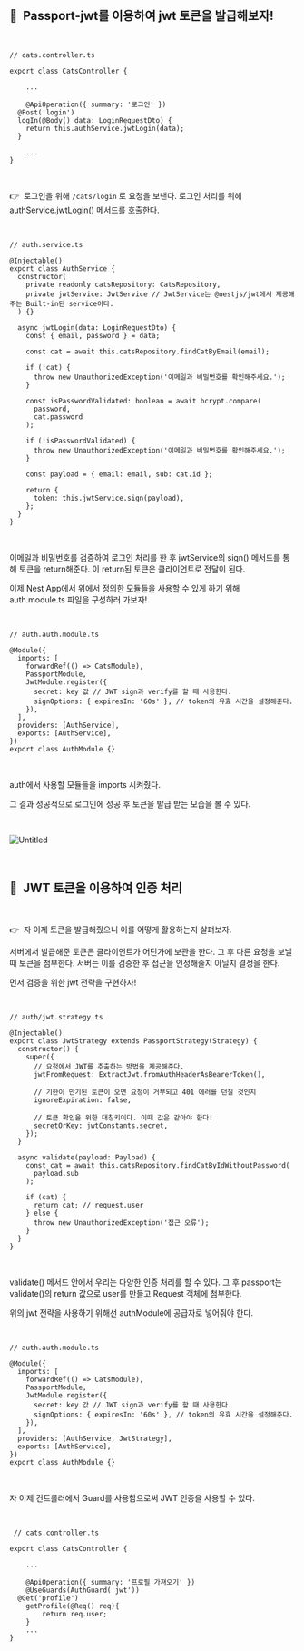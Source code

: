 <br>

## 🔎  Passport-jwt를 이용하여 jwt 토큰을 발급해보자!

<br>

```tsx
// cats.controller.ts

export class CatsController {

	...

	@ApiOperation({ summary: '로그인' })
  @Post('login')
  logIn(@Body() data: LoginRequestDto) {
    return this.authService.jwtLogin(data);
  }

	...
}
```

<br>

👉  로그인을 위해 `/cats/login` 로 요청을 보낸다. 로그인 처리를 위해 authService.jwtLogin() 메서드를 호출한다.

<br>

```tsx
// auth.service.ts

@Injectable()
export class AuthService {
  constructor(
    private readonly catsRepository: CatsRepository,
    private jwtService: JwtService // JwtService는 @nestjs/jwt에서 제공해주는 Built-in된 service이다.
  ) {}

  async jwtLogin(data: LoginRequestDto) {
    const { email, password } = data;

    const cat = await this.catsRepository.findCatByEmail(email);

    if (!cat) {
      throw new UnauthorizedException('이메일과 비밀번호를 확인해주세요.');
    }

    const isPasswordValidated: boolean = await bcrypt.compare(
      password,
      cat.password
    );

    if (!isPasswordValidated) {
      throw new UnauthorizedException('이메일과 비밀번호를 확인해주세요.');
    }

    const payload = { email: email, sub: cat.id };

    return {
      token: this.jwtService.sign(payload),
    };
  }
}
```

<br>

이메일과 비밀번호를 검증하여 로그인 처리를 한 후 jwtService의 sign() 메서드를 통해 토큰을 return해준다. 이 return된 토큰은 클라이언트로 전달이 된다.

이제 Nest App에서 위에서 정의한 모듈들을 사용할 수 있게 하기 위해 auth.module.ts 파일을 구성하러 가보자!

<br>

```tsx
// auth.auth.module.ts

@Module({
  imports: [
    forwardRef(() => CatsModule),
    PassportModule,
    JwtModule.register({
      secret: key 값 // JWT sign과 verify를 할 때 사용한다.
      signOptions: { expiresIn: '60s' }, // token의 유효 시간을 설정해준다.
    }),
  ],
  providers: [AuthService],
  exports: [AuthService],
})
export class AuthModule {}
```

<br>

auth에서 사용할 모듈들을 imports 시켜줬다.

그 결과 성공적으로 로그인에 성공 후 토큰을 발급 받는 모습을 볼 수 있다.

<br>

![Untitled](https://s3-us-west-2.amazonaws.com/secure.notion-static.com/f7181e12-fcc9-4b1a-9461-087ce6f2e1f3/Untitled.png)

<br>

## 🔎  JWT 토큰을 이용하여 인증 처리

<br>

👉  자 이제 토큰을 발급해줬으니 이를 어떻게 활용하는지 살펴보자.

서버에서 발급해준 토큰은 클라이언트가 어딘가에 보관을 한다. 그 후 다른 요청을 보낼 때 토큰을 첨부한다. 서버는 이를 검증한 후 접근을 인정해줄지 아닐지 결정을 한다.

먼저 검증을 위한 jwt 전략을 구현하자!

<br>

```tsx
// auth/jwt.strategy.ts

@Injectable()
export class JwtStrategy extends PassportStrategy(Strategy) {
  constructor() {
    super({
      // 요청에서 JWT를 추출하는 방법을 제공해준다.
      jwtFromRequest: ExtractJwt.fromAuthHeaderAsBearerToken(),

      // 기한이 만기된 토큰이 오면 요청이 거부되고 401 에러를 던질 것인지
      ignoreExpiration: false,

      // 토큰 확인을 위한 대칭키이다. 이때 값은 같아야 한다!
      secretOrKey: jwtConstants.secret,
    });
  }

  async validate(payload: Payload) {
    const cat = await this.catsRepository.findCatByIdWithoutPassword(
      payload.sub
    );

    if (cat) {
      return cat; // request.user
    } else {
      throw new UnauthorizedException('접근 오류');
    }
  }
}
```

<br>

validate() 메서드 안에서 우리는 다양한 인증 처리를 할 수 있다. 그 후 passport는 validate()의 return 값으로 user를 만들고 Request 객체에 첨부한다.

위의 jwt 전략을 사용하기 위해선 authModule에 공급자로 넣어줘야 한다.

<br>

```tsx
// auth.auth.module.ts

@Module({
  imports: [
    forwardRef(() => CatsModule),
    PassportModule,
    JwtModule.register({
      secret: key 값 // JWT sign과 verify를 할 때 사용한다.
      signOptions: { expiresIn: '60s' }, // token의 유효 시간을 설정해준다.
    }),
  ],
  providers: [AuthService, JwtStrategy],
  exports: [AuthService],
})
export class AuthModule {}
```

<br>

자 이제 컨트롤러에서 Guard를 사용함으로써 JWT 인증을 사용할 수 있다.

<br>

```tsx
 // cats.controller.ts

export class CatsController {

	...

	@ApiOperation({ summary: '프로필 가져오기' })
	@UseGuards(AuthGuard('jwt'))
  @Get('profile')
	getProfile(@Req() req){
		return req.user;
	}
	...
}
```
